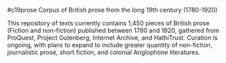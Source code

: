 #c19prose
Corpus of British prose from the long 19th century (1780-1920)

This repository of texts currently contains 1,450 pieces of British prose (Fiction and non-fiction) published between 1780 and 1920, gathered from ProQuest, Project Gutenberg, Internet Archive, and HathiTrust. Curation is ongoing, with plans to expand to include greater quantity of non-fiction, journalistic prose, short fiction, and colonial Anglophone literatures.

